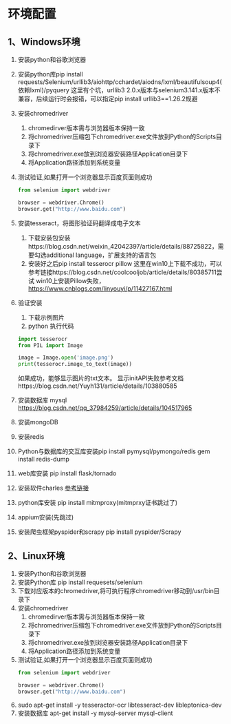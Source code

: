 # 环境配置
## 1、Windows环境
1. 安装python和谷歌浏览器
2. 安装python库pip install requests/Selenium/urllib3/aiohttp/cchardet/aiodns/lxml/beautifulsoup4(依赖lxml)/pyquery
    这里有个坑，urllib3 2.0.x版本与selenium3.141.x版本不兼容，后续运行时会报错，可以指定pip install urllib3==1.26.2规避
3. 安装chromedriver
    1. chromedirver版本需与浏览器版本保持一致
    2. 将chromedriver压缩包下chromedriver.exe文件放到Python的Scripts目录下
    3. 将chromedriver.exe放到浏览器安装路径Application目录下
    4. 将Application路径添加到系统变量
4. 测试验证,如果打开一个浏览器显示百度页面则成功
   ```python
   from selenium import webdriver
   
   browser = webdriver.Chrome()
   browser.get("http://www.baidu.com")
   ```
5. 安装tesseract，将图形验证码翻译成电子文本
   1. 下载安装包安装https://blog.csdn.net/weixin_42042397/article/details/88725822，需要勾选additional language，扩展支持的语言包
   2. 安装好之后pip install tesserocr pillow
        这里在win10上下载不成功，可以参考链接https://blog.csdn.net/coolcooljob/article/details/80385711尝试
        win10上安装Pillow失败，https://www.cnblogs.com/linyouyi/p/11427167.html
6. 验证安装
    1. 下载示例图片
    2. python 执行代码
    ```python
    import tesserocr
    from PIL import Image
    
    image = Image.open('image.png')
    print(tesserocr.image_to_text(image))
    ```
    如果成功，能够显示图片的txt文本。
    显示initAPI失败参考文档https://blog.csdn.net/Yuyh131/article/details/103880585

7. 安装数据库 mysql
    https://blog.csdn.net/qq_37984259/article/details/104517965
8. 安装mongoDB
9. 安装redis
10. Python与数据库的交互库安装pip install pymysql/pymongo/redis   gem install redis-dump
11. web库安装 pip install flask/tornado
12. 安装软件charles  [参考链接](https://blog.csdn.net/qq_35835118/article/details/94381177)
13. python库安装 pip install mitmproxy(mitmprxy证书跳过了)
14. appium安装(先跳过)
15. 安装爬虫框架pyspider和scrapy   pip install pyspider/Scrapy












## 2、Linux环境
1. 安装Python和谷歌浏览器
2. 安装Python库 pip install requesets/selenium
3. 下载对应版本的chromedriver,将可执行程序chromedriver移动到/usr/bin目录下
4. 安装chromedriver
    1. chromedirver版本需与浏览器版本保持一致
    2. 将chromedriver压缩包下chromedriver.exe文件放到Python的Scripts目录下
    3. 将chromedriver.exe放到浏览器安装路径Application目录下
    4. 将Application路径添加到系统变量
5. 测试验证,如果打开一个浏览器显示百度页面则成功
   ```python
   from selenium import webdriver
   
   browser = webdriver.Chrome()
   browser.get("http://www.baidu.com")
   ```
6. sudo apt-get install -y tesseractor-ocr libtesseract-dev libleptonica-dev
7. 安装数据库
   apt-get install -y mysql-server mysql-client



